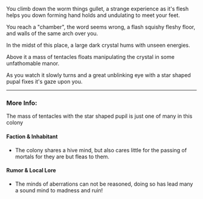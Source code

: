 You climb down the worm things gullet, a strange experience as it's flesh helps you down forming hand holds and undulating to meet your feet.

You reach a "chamber", the word seems wrong, a flash squishy fleshy floor, and walls of the same arch over you. 

In the midst of this place, a large dark crystal hums with unseen energies.

Above it a mass of tentacles floats manipulating the crystal in some unfathomable manor.

As you watch it slowly turns and a great unblinking eye with a star shaped pupal fixes it's gaze upon you.

---

### More Info:

The mass of tentacles with the star shaped pupil is just one of many in this colony 

#### Faction & Inhabitant

* The colony shares a hive mind, but also cares little for the passing of mortals for they are but fleas to them.

#### Rumor & Local Lore

* The minds of aberrations can not be reasoned, doing so has lead many a sound mind to madness and ruin!